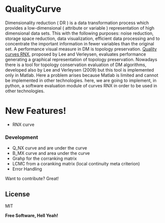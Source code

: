 # QualityCurve

Dimensionality reduction ( DR ) is a data transformation process which provides a low-dimensional ( attribute or variable ) representation of high dimensional data sets. This with the following purposes: noise reduction, storage space reduction, data visualization, efficient data processing and to concentrate the important information in fewer variables than the original set. A performance visual measure in DM is topology preservation. [Quality curves RNX], proposed by Lee and Verleysen, evaluates performance generating a graphical representation of topology preservation.  Nowadays there is a tool for topology conservation evaluation of DM algorithms, developed also by Lee and Verleysen (2009) but this tool is implemented only in Matlab. Here a problem arises because Matlab is limited and cannot be implemented in other technologies. here, we are going to implement, in python, a software evaluation module of curves RNX in order to be used in other technologies.

# New Features!
  - RNX curve
### Development

- Q_NX curve and are under the curve
- B_MX curve and area under the curve
- Grahp for the corranking matrix
- LCMC from a coranking matrix (local continuity meta criterion)
- Error Handling

Want to contribute? Great!

License
----

MIT

**Free Software, Hell Yeah!**

[Quality curves RNX]: <https://www.sciencedirect.com/science/article/abs/pii/S0925231213001471?via%3Dihub>
